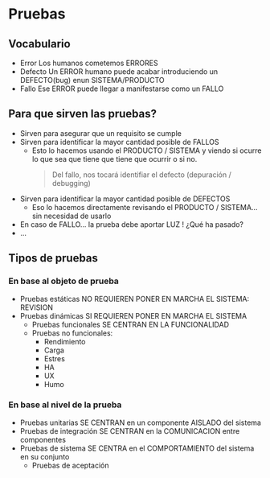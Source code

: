 # Pruebas

## Vocabulario

- Error         Los humanos cometemos ERRORES
- Defecto       Un ERROR humano puede acabar introduciendo un DEFECTO(bug) enun SISTEMA/PRODUCTO
- Fallo         Ese ERROR puede llegar a manifestarse como un FALLO

## Para que sirven las pruebas?

- Sirven para asegurar que un requisito se cumple
- Sirven para identificar la mayor cantidad posible de FALLOS
    - Esto lo hacemos usando el PRODUCTO / SISTEMA y viendo si ocurre lo que sea 
      que tiene que tiene que ocurrir o si no. 
        > Del fallo, nos tocará identifiar el defecto (depuración / debugging)
- Sirven para identificar la mayor cantidad posible de DEFECTOS
    - Eso lo hacemos directamente revisando el PRODUCTO / SISTEMA... sin necesidad de usarlo
- En caso de FALLO... la prueba debe aportar LUZ ! ¿Qué ha pasado?
- ...

## Tipos de pruebas

### En base al objeto de prueba

- Pruebas estáticas         NO REQUIEREN PONER EN MARCHA EL SISTEMA: REVISION
- Pruebas dinámicas         SI REQUIEREN PONER EN MARCHA EL SISTEMA
    - Pruebas funcionales   SE CENTRAN EN LA FUNCIONALIDAD
    - Pruebas no funcionales:
        - Rendimiento
        - Carga
        - Estres
        - HA
        - UX
        - Humo

### En base al nivel de la prueba

- Pruebas unitarias             SE CENTRAN en un componente AISLADO del sistema
- Pruebas de integración        SE CENTRAN en la COMUNICACION entre componentes
- Pruebas de sistema            SE CENTRA en el COMPORTAMIENTO del sistema en su conjunto
    - Pruebas de aceptación
